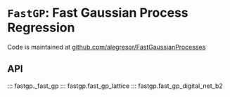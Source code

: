 # `FastGP`: Fast Gaussian Process Regression

Code is maintained at <a href="https://github.com/alegresor/FastGaussianProcesses" target="_blank">github.com/alegresor/FastGaussianProcesses</a>

## API

::: fastgp._fast_gp
::: fastgp.fast_gp_lattice
::: fastgp.fast_gp_digital_net_b2
